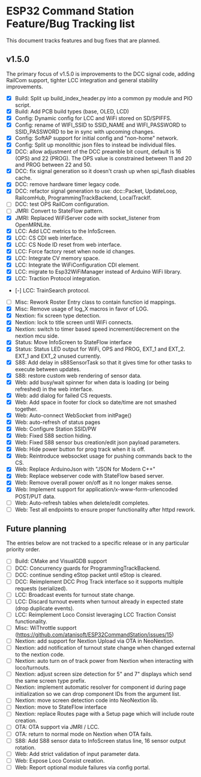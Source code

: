 # ESP32 Command Station Feature/Bug Tracking list
This document tracks features and bug fixes that are planned.

## v1.5.0
The primary focus of v1.5.0 is improvements to the DCC signal code, adding
RailCom support, tighter LCC integration and general stability improvements.

-   [x] Build: Split up build_index_header.py into a common py module and PIO script.
-   [x] Build: Add PCB build types (base, OLED, LCD)
-   [x] Config: Dynamic config for LCC and WiFi stored on SD/SPIFFS.
-   [x] Config: rename of WIFI_SSID to SSID_NAME and WIFI_PASSWORD to SSID_PASSWORD to be in sync with upcoming changes.
-   [x] Config: SoftAP support for initial config and "non-home" network.
-   [x] Config: Split up monolithic json files to instead be individual files.
-   [x] DCC: allow adjustment of the DCC preamble bit count, default is 16 (OPS) and 22 (PROG). The OPS value is constrained between 11 and 20 and PROG between 22 and 50.
-   [x] DCC: fix signal generation so it doesn't crash up when spi_flash disables cache.
-   [x] DCC: remove hardware timer legacy code.
-   [x] DCC: refactor signal generation to use: dcc::Packet, UpdateLoop, RailcomHub, ProgrammingTrackBackend, LocalTrackIf.
-   [ ] DCC: test OPS RailCom configuration.
-   [ ] JMRI: Convert to StateFlow pattern.
-   [x] JMRI: Replaced WiFiServer code with socket_listener from OpenMRNLite.
-   [x] LCC: Add LCC metrics to the InfoScreen.
-   [x] LCC: CS CDI web interface.
-   [x] LCC: CS Node ID reset from web interface.
-   [x] LCC: Force factory reset when node id changes.
-   [x] LCC: Integrate CV memory space.
-   [x] LCC: Integrate the WiFiConfiguration CDI element.
-   [x] LCC: migrate to Esp32WiFiManager instead of Arduino WiFi library.
-   [x] LCC: Traction Protocol integration.
-   [-] LCC: TrainSearch protocol.
-   [ ] Misc: Rework Roster Entry class to contain function id mappings.
-   [x] Misc: Remove usage of log_X macros in favor of LOG.
-   [x] Nextion: fix screen type detection.
-   [x] Nextion: lock to title screen until WiFi connects.
-   [x] Nextion: switch to timer based speed increment/decrement on the nextion mcu side.
-   [x] Status: Move InfoScreen to StateFlow interface
-   [x] Status: Status LED output for WiFi, OPS and PROG, EXT_1 and EXT_2. EXT_1 and EXT_2 unused currently.
-   [x] S88: Add delay in s88SensorTask so that it gives time for other tasks to execute between updates.
-   [x] S88: restore custom web rendering of sensor data.
-   [x] Web: add busy/wait spinner for when data is loading (or being refreshed) in the web interface.
-   [x] Web: add dialog for failed CS requests.
-   [x] Web: Add space in footer for clock so date/time are not smashed together.
-   [x] Web: Auto-connect WebSocket from initPage()
-   [x] Web: auto-refresh of status pages
-   [x] Web: Configure Station SSID/PW
-   [x] Web: Fixed S88 section hiding.
-   [x] Web: Fixed S88 sensor bus creation/edit json payload parameters.
-   [x] Web: Hide power button for prog track when it is off.
-   [x] Web: Reintroduce websocket usage for pushing commands back to the CS.
-   [x] Web: Replace ArduinoJson with "JSON for Modern C++"
-   [x] Web: Replace webserver code with StateFlow based server.
-   [x] Web: Remove overall power on/off as it no longer makes sense.
-   [x] Web: Implement support for application/x-www-form-urlencoded POST/PUT data.
-   [ ] Web: Auto-refresh tables when delete/edit completes.
-   [ ] Web: Test all endpoints to ensure proper functionality after httpd rework.

## Future planning
The entries below are not tracked to a specific release or in any particular priority order.

-   [ ] Build: CMake and VisualGDB support
-   [ ] DCC: Concurrency guards for ProgrammingTrackBackend.
-   [ ] DCC: continue sending eStop packet until eStop is cleared.
-   [ ] DCC: Reimplement DCC Prog Track interface so it supports multiple requests (serialized).
-   [ ] LCC: Broadcast events for turnout state change.
-   [ ] LCC: Discard turnout events when turnout already in expected state (drop duplicate events).
-   [ ] LCC: Reimplement Loco Consist leveraging LCC Traction Consist functionality.
-   [ ] Misc: WiThrottle support (https://github.com/atanisoft/ESP32CommandStation/issues/15)
-   [ ] Nextion: add support for Nextion Upload via OTA in NeoNextion.
-   [ ] Nextion: add notification of turnout state change when changed external to the nextion code.
-   [ ] Nextion: auto turn on of track power from Nextion when interacting with loco/turnouts.
-   [ ] Nextion: adjust screen size detection for 5" and 7" displays which send the same screen type prefix.
-   [ ] Nextion: implement automatic resolver for component id during page initialization so we can drop component IDs from the argument list.
-   [ ] Nextion: move screen detection code into NeoNextion lib.
-   [ ] Nextion: move to StateFlow interface
-   [ ] Nextion: replace Routes page with a Setup page which will include route creation.
-   [ ] OTA: OTA support via JMRI / LCC.
-   [ ] OTA: return to normal mode on Nextion when OTA fails.
-   [ ] S88: Add S88 sensor data to InfoScreen status line, 16 sensor output rotation.
-   [ ] Web: Add strict validation of input parameter data.
-   [ ] Web: Expose Loco Consist creation.
-   [ ] Web: Report optional module failures via config portal.
